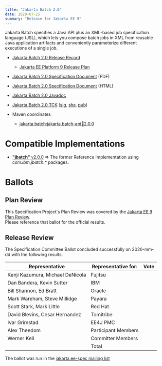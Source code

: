 ```yaml
---
title: "Jakarta Batch 2.0"
date: 2020-07-25
summary: "Release for Jakarta EE 9"
---
```

Jakarta Batch specifies a Java API plus an XML-based job specification language (JSL), which lets you compose batch jobs in XML from reusable Java application artifacts and conveniently parameterize different executions of a single job.

* [Jakarta Batch 2.0 Release Record](https://projects.eclipse.org/projects/ee4j.batch/releases/2.0)
  * [Jakarta EE Platform 9 Release Plan](https://eclipse-ee4j.github.io/jakartaee-platform/jakartaee9/JakartaEE9ReleasePlan)
* [Jakarta Batch 2.0 Specification Document](./batch-spec-2.0.pdf) (PDF)
* [Jakarta Batch 2.0 Specification Document](./batch-spec-2.0.html) (HTML)
* [Jakarta Batch 2.0 Javadoc](./apidocs)
* [Jakarta Batch 2.0 TCK](https://download.eclipse.org/jakartaee/batch/2.0/jakarta.batch.official.tck-2.0.0.zip) ([sig](https://download.eclipse.org/jakartaee/batch/2.0/jakarta.batch.official.tck-2.0.0.zip.sig), [sha](https://download.eclipse.org/jakartaee/batch/2.0/jakarta.batch.official.tck-2.0.0.zip.sha256), [pub](https://raw.githubusercontent.com/jakartaee/specification-committee/master/jakartaee-spec-committee.pub))

* Maven coordinates
  * [jakarta.batch:jakarta.batch-api:jar:2.0.0](https://search.maven.org/artifact/jakarta.batch/jakarta.batch-api/2.0.0/jar)


# Compatible Implementations

* [**"jbatch"** v2.0.0](https://github.com/WASdev/standards.jsr352.jbatch/releases/tag/2.0.0) =>  The former Reference Implementation using _com.ibm.jbatch.*_ packages.

# Ballots

## Plan Review

[//]: # (For Jakarta EE 9, the Platform Plan Review covered 95% of the Specification Projects.  For those Projects, just use the following statement in this Plan Review section:)

This Specification Project's Plan Review was covered by the [Jakarta EE 9 Plan Review](https://jakarta.ee/specifications/platform/9/).  
Please reference that ballot for the official results.

[//]: # (If your Project was required to do a standalone Plan Review...  You'll need to perform an official Plan Review ballot and record the results here.)

## Release Review

The Specification Committee Ballot concluded successfully on 2020-mm-dd with the following results.

| Representative                                 | Representative for: | Vote |
|------------------------------------------------|---------------------|------|
| Kenji Kazumura, Michael DeNicola               | Fujitsu             |      |
| Dan Bandera, Kevin Sutter                      | IBM                 |      |
| Bill Shannon, Ed Bratt                         | Oracle              |      |
| Mark Wareham, Steve Millidge                   | Payara              |      |
| Scott Stark, Mark Little                       | Red Hat             |      |
| David Blevins, Cesar Hernandez                 | Tomitribe           |      |
| Ivar Grimstad                                  | EE4J PMC            |      |
| Alex Theedom                                   | Participant Members |      |
| Werner Keil                                    | Committer Members   |      |
|                                                | Total               |      |

The ballot was run in the [jakarta.ee-spec mailing list]()
